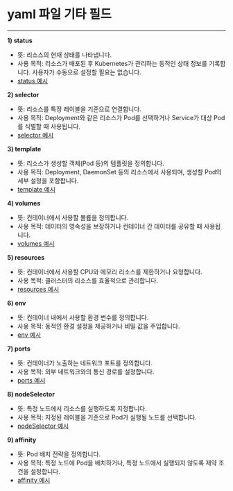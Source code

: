 # yaml 파일 기타 필드
---

**1) status**
- 뜻: 리소스의 현재 상태를 나타냅니다.
- 사용 목적: 리소스가 배포된 후 Kubernetes가 관리하는 동적인 상태 정보를 기록합니다. 사용자가 수동으로 설정할 필요는 없습니다.
- <a href="#" class="show-code" data-code-file="status">status 예시</a>

**2) selector**
- 뜻: 리소스를 특정 레이블을 기준으로 연결합니다.
- 사용 목적: Deployment와 같은 리소스가 Pod를 선택하거나 Service가 대상 Pod를 식별할 때 사용됩니다.
- <a href="#" class="show-code" data-code-file="selector">selector 예시</a>

**3) template**
- 뜻: 리소스가 생성할 객체(Pod 등)의 템플릿을 정의합니다.
- 사용 목적: Deployment, DaemonSet 등의 리소스에서 사용되며, 생성할 Pod의 세부 설정을 포함합니다.
- <a href="#" class="show-code" data-code-file="template">template 예시</a>

**4) volumes**
- 뜻: 컨테이너에서 사용할 볼륨을 정의합니다.
- 사용 목적: 데이터의 영속성을 보장하거나 컨테이너 간 데이터를 공유할 때 사용됩니다.
- <a href="#" class="show-code" data-code-file="volumes">volumes 예시</a>

**5) resources**
- 뜻: 컨테이너에서 사용할 CPU와 메모리 리소스를 제한하거나 요청합니다.
- 사용 목적: 클러스터의 리소스를 효율적으로 관리합니다.
- <a href="#" class="show-code" data-code-file="resources">resources 예시</a>

**6) env**
- 뜻: 컨테이너 내에서 사용할 환경 변수를 정의합니다.
- 사용 목적: 동적인 환경 설정을 제공하거나 비밀 값을 주입합니다.
- <a href="#" class="show-code" data-code-file="env">env 예시</a>

**7) ports**
- 뜻: 컨테이너가 노출하는 네트워크 포트를 정의합니다.
- 사용 목적: 외부 네트워크와의 통신 경로를 설정합니다.
- <a href="#" class="show-code" data-code-file="ports">ports 예시</a>

**8) nodeSelector**
- 뜻: 특정 노드에서 리소스를 실행하도록 지정합니다.
- 사용 목적: 지정된 레이블을 기준으로 Pod가 실행될 노드를 선택합니다.
- <a href="#" class="show-code" data-code-file="nodeSelector2">nodeSelector 예시</a>

**9) affinity**
- 뜻: Pod 배치 전략을 정의합니다.
- 사용 목적: 특정 노드에 Pod을 배치하거나, 특정 노드에서 실행되지 않도록 제약 조건을 설정합니다.
- <a href="#" class="show-code" data-code-file="affinity">affinity 예시</a>


